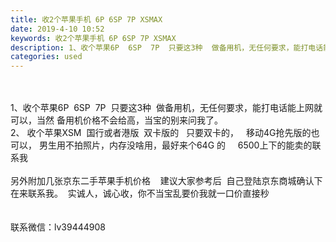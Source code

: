```yaml
---
title: 收2个苹果手机 6P 6SP 7P XSMAX
date: 2019-4-10 10:52
keywords: 收2个苹果手机 6P 6SP 7P XSMAX
description: 1、收个苹果6P  6SP  7P  只要这3种  做备用机，无任何要求，能打电话能上网就可以，当然备用机价格不会给高，当宝的别来问我了。    2、收个苹果XSM  国行或者港版  双卡版的  只要双卡的，  移动4G抢先版的也可以，男生
categories: used
---
```

<td class="t_f" id="postmessage_3447474">

<br/>
<br/>
1、收个苹果6P  6SP  7P  只要这3种  做备用机，无任何要求，能打电话能上网就可以，当然 备用机价格不会给高，当宝的别来问我了。     <br/>
2、 收个苹果XSM  国行或者港版  双卡版的   只要双卡的，   移动4G抢先版的也可以， 男生用不拍照片，内存没啥用，最好来个64G 的     6500上下的能卖的联系我      <br/>
<br/>
另外附加几张京东二手苹果手机价格    建议大家参考后  自己登陆京东商城确认下在来联系我。  实诚人，诚心收，你不当宝乱要价我就一口价直接秒<br/>
<br/>
<br/>
联系微信：lv39444908</td>
